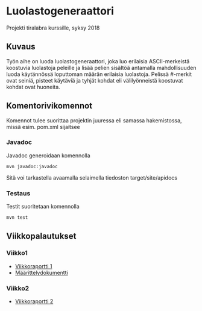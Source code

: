 # Luolastogeneraattori

Projekti tiralabra kurssille, syksy 2018

## Kuvaus
Työn aihe on luoda luolastogeneraattori, joka luo erilaisia ASCII-merkeistä koostuvia luolastoja peleille ja lisää pelien sisältöä antamalla mahdollisuuden luoda käytännössä loputtoman määrän erilaisia luolastoja. Pelissä #-merkit ovat seiniä, pisteet käytäviä ja tyhjät kohdat eli välilyönneistä koostuvat kohdat ovat huoneita.

## Komentorivikomennot

Komennot tulee suorittaa projektin juuressa eli samassa hakemistossa, missä esim. pom.xml sijaitsee

### Javadoc


Javadoc generoidaan komennolla

```
mvn javadoc:javadoc
```
Sitä voi tarkastella avaamalla selaimella tiedoston target/site/apidocs

### Testaus
Testit suoritetaan komennolla

```
mvn test
```

## Viikkopalautukset

### Viikko1
* [Viikkoraportti 1](https://github.com/OlliJ5/Luolastogeneraattori/blob/master/documentation/viikkoraportti1.md)
* [Määrittelydokumentti](https://github.com/OlliJ5/Luolastogeneraattori/blob/master/documentation/m%C3%A4%C3%A4rittelydokumentti.md)


### Viikko2
* [Viikkoraportti 2](https://github.com/OlliJ5/Luolastogeneraattori/blob/master/documentation/viikkoraportti2.md)
